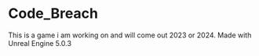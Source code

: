 # Code_Breach

This is a game i am working on and will come out 2023 or 2024. Made with Unreal Engine 5.0.3
